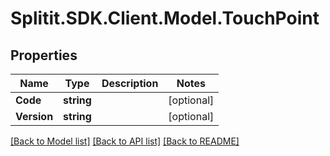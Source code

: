# Splitit.SDK.Client.Model.TouchPoint
## Properties

Name | Type | Description | Notes
------------ | ------------- | ------------- | -------------
**Code** | **string** |  | [optional] 
**Version** | **string** |  | [optional] 

[[Back to Model list]](../README.md#documentation-for-models) [[Back to API list]](../README.md#documentation-for-api-endpoints) [[Back to README]](../README.md)

